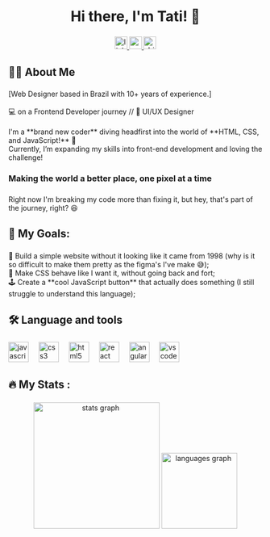 <h1 align="center">Hi there, I'm Tati! 👋</h1>

###

<div align="center">
  <a href="https://www.linkedin.com/in/tatiana-pirondi/" target="_blank">
    <img src="https://img.shields.io/static/v1?message=LinkedIn&logo=linkedin&label=&color=0077B5&logoColor=white&labelColor=&style=for-the-badge" height="25" alt="linkedin logo"  />
  </a>
  <a href="mailto:tatipirondi@gmail.com" target="_blank">
    <img src="https://img.shields.io/static/v1?message=Gmail&logo=gmail&label=&color=D14836&logoColor=white&labelColor=&style=for-the-badge" height="25" alt="gmail logo"  />
  </a>
  <a href="https://drive.google.com/file/d/1wYDgqGh4dtzTOHHOBWFBKNYlUTcepoAB/view?usp=drive_link" target="_blank">
    <img src="https://img.shields.io/static/v1?message=Dribbble&logo=dribbble&label=&color=EA4C89&logoColor=white&labelColor=&style=for-the-badge" height="25" alt="dribbble logo"  />
  </a>
</div>

###

<h2 align="left">👩‍💻  About Me</h2>

###

<p align="left">[Web Designer based in Brazil with 10+ years of experience.]<br><br>💻 on a Frontend Developer journey // 🎨 UI/UX Designer<br><br>I'm a **brand new coder** diving headfirst into the world of **HTML, CSS, and JavaScript!** 🎉  <br>Currently, I’m expanding my skills into front-end development and loving the challenge!</p>

###

<h3 align="left">Making the world a better place, one pixel at a time</h3>

###

<p align="left">Right now I'm breaking my code more than fixing it, but hey, that's part of the journey, right? 😆</p>

###

<h2 align="left">🎯 My Goals:</h2>

###

<p align="left">🚀 Build a simple website without it looking like it came from 1998 (why is it so difficult to make them pretty as the figma's I've make 😅);<br>🎨 Make CSS behave like I want it, without going back and fort;<br>🕹️ Create a **cool JavaScript button** that actually does something (I still struggle to understand this language);</p>

###

<h2 align="left">🛠 Language and tools</h2>

###

<div align="left">
  <img src="https://cdn.jsdelivr.net/gh/devicons/devicon/icons/javascript/javascript-original.svg" height="40" alt="javascript logo"  />
  <img width="12" />
  <img src="https://cdn.jsdelivr.net/gh/devicons/devicon/icons/css3/css3-original.svg" height="40" alt="css3 logo"  />
  <img width="12" />
  <img src="https://cdn.jsdelivr.net/gh/devicons/devicon/icons/html5/html5-original.svg" height="40" alt="html5 logo"  />
  <img width="12" />
  <img src="https://cdn.jsdelivr.net/gh/devicons/devicon/icons/react/react-original.svg" height="40" alt="react logo"  />
  <img width="12" />
  <img src="https://cdn.jsdelivr.net/gh/devicons/devicon/icons/angularjs/angularjs-original.svg" height="40" alt="angularjs logo"  />
  <img width="12" />
  <img src="https://cdn.jsdelivr.net/gh/devicons/devicon/icons/vscode/vscode-original.svg" height="40" alt="vscode logo"  />
</div>

###

<h2 align="left">🔥   My Stats :</h2>

###

<div align="center">
  <img src="https://github-readme-stats.vercel.app/api?username=tatipirondi&hide_title=false&hide_rank=false&show_icons=true&include_all_commits=true&count_private=true&disable_animations=false&theme=rose_pine&locale=en&hide_border=false&order=1" height="250" alt="stats graph"  />
  <img src="https://github-readme-stats.vercel.app/api/top-langs?username=tatipirondi&locale=en&hide_title=false&layout=compact&card_width=320&langs_count=5&theme=rose_pine&hide_border=false&order=2" height="150" alt="languages graph"  />
  
</div>

###
